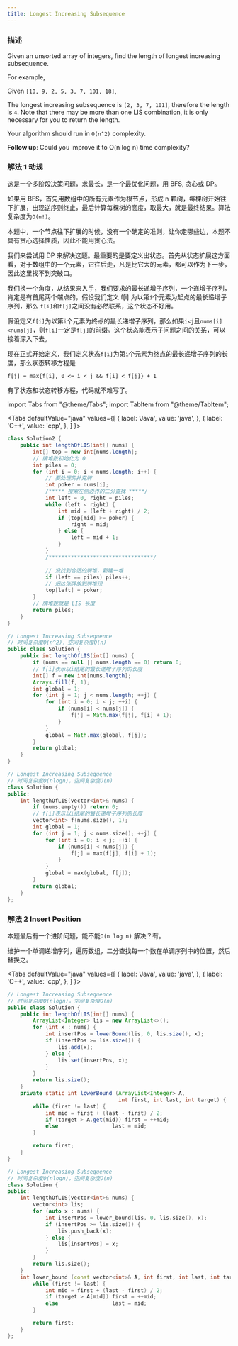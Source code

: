 ```yaml
---
title: Longest Increasing Subsequence
---
```


### 描述

Given an unsorted array of integers, find the length of longest increasing subsequence.

For example,

Given `[10, 9, 2, 5, 3, 7, 101, 18]`,

The longest increasing subsequence is `[2, 3, 7, 101]`, therefore the length is `4`. Note that there may be more than one LIS combination, it is only necessary for you to return the length.

Your algorithm should run in `O(n^2)` complexity.

**Follow up**: Could you improve it to O(n log n) time complexity?

### 解法 1 动规

这是一个多阶段决策问题，求最长，是一个最优化问题，用 BFS, 贪心或 DP。

如果用 BFS，首先用数组中的所有元素作为根节点，形成 n 颗树，每棵树开始往下扩展，出现逆序则终止，最后计算每棵树的高度，取最大，就是最终结果。算法复杂度为`O(n!)`。

本题中，一个节点往下扩展的时候，没有一个确定的准则，让你走哪些边，本题不具有贪心选择性质，因此不能用贪心法。

我们来尝试用 DP 来解决这题。最重要的是要定义出状态。首先从状态扩展这方面看，对于数组中的一个元素，它往后走，凡是比它大的元素，都可以作为下一步，因此这里找不到突破口。

我们换一个角度，从结果来入手，我们要求的最长递增子序列，一个递增子序列，肯定是有首尾两个端点的，假设我们定义 f[i] 为以第`i`个元素为起点的最长递增子序列，那么 `f[i]`和`f[j]`之间没有必然联系，这个状态不好用。

假设定义`f[i]`为以第`i`个元素为终点的最长递增子序列，那么如果`i<j`且`nums[i]<nums[j]`，则`f[i]`一定是`f[j]`的前缀。这个状态能表示子问题之间的关系，可以接着深入下去。

现在正式开始定义，我们定义状态`f[i]`为第`i`个元素为终点的最长递增子序列的长度，那么状态转移方程是

`f[j] = max{f[i], 0 <= i < j && f[i] < f[j]} + 1`

有了状态和状态转移方程，代码就不难写了。

import Tabs from "@theme/Tabs";
import TabItem from "@theme/TabItem";

<Tabs
defaultValue="java"
values={[
{ label: 'Java', value: 'java', },
{ label: 'C++', value: 'cpp', },
]
}>

<TabItem value="java">

```java
class Solution2 {
    public int lengthOfLIS(int[] nums) {
        int[] top = new int[nums.length];
        // 牌堆数初始化为 0
        int piles = 0;
        for (int i = 0; i < nums.length; i++) {
            // 要处理的扑克牌
            int poker = nums[i];
            /***** 搜索左侧边界的二分查找 *****/
            int left = 0, right = piles;
            while (left < right) {
                int mid = (left + right) / 2;
                if (top[mid] >= poker) {
                    right = mid;
                } else {
                    left = mid + 1;
                }
            }
            /*********************************/
            
            // 没找到合适的牌堆，新建一堆
            if (left == piles) piles++;
            // 把这张牌放到牌堆顶
            top[left] = poker;
        }
        // 牌堆数就是 LIS 长度
        return piles;
    }
}
```

</TabItem>

<TabItem value="java">

```java
// Longest Increasing Subsequence
// 时间复杂度O(n^2)，空间复杂度O(n)
public class Solution {
    public int lengthOfLIS(int[] nums) {
        if (nums == null || nums.length == 0) return 0;
        // f[i]表示以i结尾的最长递增子序列的长度
        int[] f = new int[nums.length];
        Arrays.fill(f, 1);
        int global = 1;
        for (int j = 1; j < nums.length; ++j) {
            for (int i = 0; i < j; ++i) {
                if (nums[i] < nums[j]) {
                    f[j] = Math.max(f[j], f[i] + 1);
                }
            }
            global = Math.max(global, f[j]);
        }
        return global;
    }
}
```

</TabItem>
<TabItem value="cpp">

```cpp
// Longest Increasing Subsequence
// 时间复杂度O(nlogn)，空间复杂度O(n)
class Solution {
public:
    int lengthOfLIS(vector<int>& nums) {
        if (nums.empty()) return 0;
        // f[i]表示以i结尾的最长递增子序列的长度
        vector<int> f(nums.size(), 1);
        int global = 1;
        for (int j = 1; j < nums.size(); ++j) {
            for (int i = 0; i < j; ++i) {
                if (nums[i] < nums[j]) {
                    f[j] = max(f[j], f[i] + 1);
                }
            }
            global = max(global, f[j]);
        }
        return global;
    }
};
```

</TabItem>
</Tabs>

### 解法 2 Insert Position

本题最后有一个进阶问题，能不能`O(n log n)` 解决？有。

维护一个单调递增序列，遍历数组，二分查找每一个数在单调序列中的位置，然后替换之。

<Tabs
defaultValue="java"
values={[
{ label: 'Java', value: 'java', },
{ label: 'C++', value: 'cpp', },
]
}>
<TabItem value="java">

```java
// Longest Increasing Subsequence
// 时间复杂度O(nlogn)，空间复杂度O(n)
public class Solution {
    public int lengthOfLIS(int[] nums) {
        ArrayList<Integer> lis = new ArrayList<>();
        for (int x : nums) {
            int insertPos = lowerBound(lis, 0, lis.size(), x);
            if (insertPos >= lis.size()) {
                lis.add(x);
            } else {
                lis.set(insertPos, x);
            }
        }
        return lis.size();
    }
    private static int lowerBound (ArrayList<Integer> A,
                                   int first, int last, int target) {
        while (first != last) {
            int mid = first + (last - first) / 2;
            if (target > A.get(mid)) first = ++mid;
            else                 last = mid;
        }

        return first;
    }
}
```

</TabItem>
<TabItem value="cpp">

```cpp
// Longest Increasing Subsequence
// 时间复杂度O(nlogn)，空间复杂度O(n)
class Solution {
public:
    int lengthOfLIS(vector<int>& nums) {
        vector<int> lis;
        for (auto x : nums) {
            int insertPos = lower_bound(lis, 0, lis.size(), x);
            if (insertPos >= lis.size()) {
                lis.push_back(x);
            } else {
                lis[insertPos] = x;
            }
        }
        return lis.size();
    }
    int lower_bound (const vector<int>& A, int first, int last, int target) {
        while (first != last) {
            int mid = first + (last - first) / 2;
            if (target > A[mid]) first = ++mid;
            else                 last = mid;
        }

        return first;
    }
};
```

</TabItem>
</Tabs>
